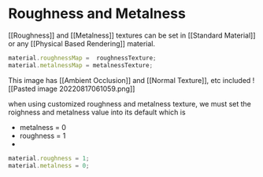 # Roughness and Metalness
[[Roughness]] and [[Metalness]] textures can be set in [[Standard Material]] or any [[Physical Based Rendering]] material. 

```js
material.roughnessMap =  roughnessTexture;
material.metalnessMap = metalnessTexture;
```

This image has [[Ambient Occlusion]] and [[Normal Texture]], etc included
![[Pasted image 20220817061059.png]]

when using customized roughness and metalness texture, we must set the roighness and metalness value into its default which is 
- metalness = 0
- roughness = 1
- 
```js
material.roughness = 1;
material.metalness = 0;
```

